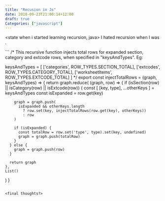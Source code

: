 ```yaml
---
title: "Recusion in Js"
date: 2018-09-23T21:00:14+12:00
draft: true
Categories: ["javascript"]
---
```


<state when i started learning recursion, java>
I hated recursion when I was .

<how i discovered recursion for JS>

<how it works...>

<the code...>
```
/*
  This recursive function injects total rows for expanded section, category
  and extcode rows, when specified in "keysAndTypes". Eg:

  keysAndTypes = [
    ['categories', ROW_TYPES.SECTION_TOTAL],
    ['extcodes', ROW_TYPES.CATEGORY_TOTAL],
    ['worksheetItems', ROW_TYPES.EXTCODE_TOTAL]
  ]
*/
export const injectTotalRows = (graph, keysAndTypes) => {
  return graph.reduce(
    (graph, row) => {
      if (isSection(row) || isCategory(row) || isExtcode(row)) {
        const [ [key, type], ...otherKeys ] = keysAndTypes
        const isExpanded = row.get(key)

        graph = graph.push(
          isExpanded && otherKeys.length
            ? row.set(key, injectTotalRows(row.get(key), otherKeys))
            : row
        )

        if (isExpanded) {
          const totalRow = row.set('type', type).set(key, undefined)
          graph = graph.push(totalRow)
        }
      } else {
        graph = graph.push(row)
      }

      return graph
    },
    List()
  )
}
```

<final thoughts?>
